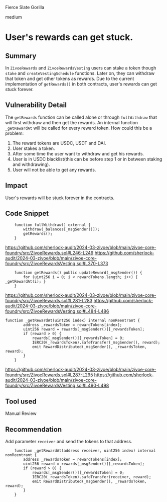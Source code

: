 Fierce Slate Gorilla

medium

# User's rewards can get stuck.

## Summary
In `ZivoeRewards` and `ZivoeRewardsVesting` users can stake a token though `stake` and `createVestingSchedule` functions. Later on, they can withdraw that token and get other tokens as rewards. Due to the current implementation of `getRewards()` in both contracts, user's rewards can get stuck forever.

## Vulnerability Detail
The `getRewards` function can be called alone or through `fullWithdraw` that will first withdraw and then get the rewards. An internal function `_getRewardAt` will be called for every reward token. How could this be a problem:

1. The reward tokens are USDC, USDT and DAI.
2. User stakes a token.
3. After some time the user want to withdraw and get his rewards.
4. User is in USDC blacklist(this can be before step 1 or in between staking and withdrawing).
5. User will not be able to get any rewards.

## Impact
User's rewards will be stuck forever in the contracts.

## Code Snippet
```solidity
    function fullWithdraw() external {
        withdraw(_balances[_msgSender()]);
        getRewards();
    }
```

https://github.com/sherlock-audit/2024-03-zivoe/blob/main/zivoe-core-foundry/src/ZivoeRewards.sol#L246-L249
https://github.com/sherlock-audit/2024-03-zivoe/blob/main/zivoe-core-foundry/src/ZivoeRewardsVesting.sol#L370-L373

```solidity
    function getRewards() public updateReward(_msgSender()) {
        for (uint256 i = 0; i < rewardTokens.length; i++) { _getRewardAt(i); }
    }
```

https://github.com/sherlock-audit/2024-03-zivoe/blob/main/zivoe-core-foundry/src/ZivoeRewards.sol#L281-L283
https://github.com/sherlock-audit/2024-03-zivoe/blob/main/zivoe-core-foundry/src/ZivoeRewardsVesting.sol#L484-L486

```solidity
function _getRewardAt(uint256 index) internal nonReentrant {
        address _rewardsToken = rewardTokens[index];
        uint256 reward = rewards[_msgSender()][_rewardsToken];
        if (reward > 0) {
            rewards[_msgSender()][_rewardsToken] = 0;
            IERC20(_rewardsToken).safeTransfer(_msgSender(), reward);
            emit RewardDistributed(_msgSender(), _rewardsToken, reward);
        }
    }
```

https://github.com/sherlock-audit/2024-03-zivoe/blob/main/zivoe-core-foundry/src/ZivoeRewards.sol#L287-L295
https://github.com/sherlock-audit/2024-03-zivoe/blob/main/zivoe-core-foundry/src/ZivoeRewardsVesting.sol#L490-L498

## Tool used
Manual Review

## Recommendation
Add parameter `receiver` and send the tokens to that address.

```solidity
    function _getRewardAt(address receiver, uint256 index) internal nonReentrant {
        address _rewardsToken = rewardTokens[index];
        uint256 reward = rewards[_msgSender()][_rewardsToken];
        if (reward > 0) {
            rewards[_msgSender()][_rewardsToken] = 0;
            IERC20(_rewardsToken).safeTransfer(receiver, reward);
            emit RewardDistributed(_msgSender(), _rewardsToken, reward);
        }
    }
```